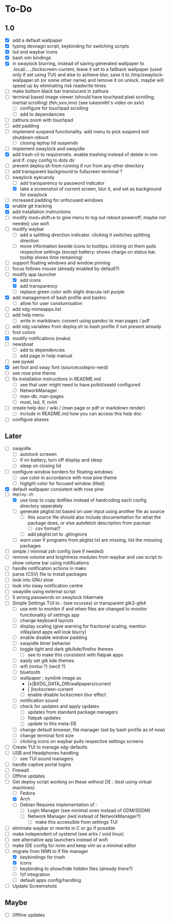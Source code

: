 # To-Do

##  1.0

- [x] add a default wallpaper
- [x] typing devnagri script, keybinding for switching scripts
- [x] lsd and waybar icons
- [x] bash vim bindings
- [x] in swaylock blurring, instead of saving generated wallpaper to .local/...../lockscreen-current, leave it set to a fallback wallpaper (used only if set using TUI) and else to achieve blur, save it to /tmp/swaylock-wallpaper.sh (or some other name) and remove it on unlock. maybe will speed up by eliminating risk readwrite times
- [ ] make bottom black bar translucent in zathura
- [ ] terminal based image viewer (should have touchpad pixel scrolling, inertial scrolling) (feh,sxiv,imv) (see lukesmith's video on sxiv)
	- [ ] configure for touchpad scrolling
	- [ ] add to dependancies
- [ ] zathura zoom with touchpad
- [ ] add padding
- [ ] implement suspend functionality. add menu to pick suspend exit shutdown reboot
	- [ ] closing laptop lid suspends
- [ ] implement swaylock and swayidle
- [x] add trash-cli to requiremets. enable trashing instead of delete in nnn and lf. copy config to dots dir
- [ ] prevent deploy.sh from running if run from any other directory
- [ ] add transparent background to fullscreen terminal ?
- [ ] swaylock eyecandy
	- [ ] add transparency to password indicator
	- [x] take a screenshot of current screen, blur it, and set as background for swaylock
- [ ] increased padding for unfocused windows
- [x] enable git tracking
- [x] add installation instructions
- [ ] modify mod+shift+e to give menu to log out reboot poweroff; maybe not needed; use wofi
- [ ] modify waybar
	- [ ] add a splitting direction indicator. clicking it switches splitting direction
	- [ ] move information beside icons to tooltips. clicking on them pulls respective settings (except battery: shows charge on status bar. tooltip shows time remaining)
- [ ] support floating windows and window pinning
- [ ] focus follows mouse (already enabled by default?)
- [ ] modify app launcher
	- [x] add icons
	- [x] add transparency
	- [ ] replace green color with slight dracula-ish purple
- [x] add management of bash profile and bashrc
    - [ ] allow for user constumisation
- [ ] add xdg-mimeapps.list
- [ ] add help menu
	- [ ] write in markdown; convert using pandoc to man pages / pdf
- [ ] add xdg variables from deploy.sh to bash profile if not present already
- [ ] foot colors
- [x] modify notifications (mako)
- [ ] newsboat
	- [ ] add to dependencies
	- [ ] add page in help manual
- [ ] see pywal
- [x] set foot and sway font (sourcecodepro-nerd)
- [ ] see rose pine theme
- [ ] fix installation instructions in README.md
    - [ ] see that user might need to have polkit/seatd configured
    - [ ] NetworkManager
    - [ ] man-db, man-pages
    - [ ] most, lsd, lf, nvim
- [ ] create help doc / wiki / (man page or pdf or markdown render)
    - [ ] include in README.md how you can access this help doc
- [ ] configure aliases

## Later

- [ ] swayidle
    - [ ] autolock screeen
    - [ ] if on battery, turn off display and sleep
    - [ ] sleep on closing lid
- [ ] configure window borders for floating windows
    - [ ] use color in accordance with rose pine theme
    - [ ] higlight color for focused window (tiled)
- [x] default wallpaper consistent with rose pine
- [ ] `deploy.sh`
    - [x] use loop to copy dotfiles instead of hardcoding each config directory seperately
    - [ ] generate pkglist.txt based on user input using another file as source
        - [ ] this source file should also include documentation for what the package does, or else autofetch description from pacman
            - [ ] csv format?
        - [ ] add pkglist.txt to .gitingnore
    - [ ] warn user if programs from pkglist.txt are missing, list the misssing packages
- [ ] simple / minimal zsh config (see if needed)
- [ ] remove volume and brightness modules from waybar and use script to show volume bar using notifications
- [ ] handle notification actions in mako
- [ ] parse (CSV) file to install packages
- [ ] look into GNU stow
- [ ] look into sway notification centre
- [ ] swayidle using external script
- [ ] 5 wrong passwords on swaylock hibernate
- [ ] Simple Settings TUI to :    (see ncurses) or transparent gtk3-gtk4
	- [ ] use entr to monitor if and when files are changed to monitor functionality of settings app
	- [ ] change keyboard layouts
	- [ ] display scaling (give warning for fractional scaling, mention xWayland apps will look blurry)
	- [ ] enable disable window padding
	- [ ] swayidle timer behavior
	- [ ] toggle light and dark gtk/kde/firefox themes
		- [ ] see to make this consistent with flatpak apps
	- [ ] easily set gtk kde themes
	- [ ] wifi (nmtui ?) (iwctl ?)
	- [ ] bluetooth
	- [ ] wallpaper ;   symlink image as 
        - [x]$XDG\_DATA\_DIR/wallpapers/current
        - [ ]lockscreen-current
		- [ ] enable disable lockscreen blur effect
	- [ ] notification sound
	- [ ] check for updates and apply updates
		- [ ] updates from standard package managers
		- [ ] flatpak updates
		- [ ] update to this meta-DE
	- [ ] change default browser, file manager (set by bash profile as of now)
	- [ ] change terminal font size
	- [ ] clicking icons on waybar pulls respective settings screens
- [ ] Create TUI to manage xdg-defaults
- [ ] USB and Headphones handling
	- [ ] see TUI sound managers
- [ ] handle captive portal logins
- [ ] Firewall
- [ ] Offline updates
- [ ] Get deploy script working on these without DE : (test using virtual machines)
	- [ ] Fedora
	- [x] Arch
	- [ ] Debian
	Requires implementation of :
		- [ ] Login Manager (see minimal ones instead of GDM/SDDM)
		- [ ] Network Manager (iwd instead of NetworkManager?)
			- [ ] make this accessible from settings TUI
- [ ] eliminate waybar or rewrite in C or go if possible
- [ ] make independent of systemd (see artix / void linux)
- [ ] see alternative app launchers instead of wofi
- [ ] make IDE config for nvim and keep vim as a minimal editor
- [ ] migrate from NNN to lf file manager
	- [x] keybindings for trash
	- [x] icons
	- [ ] keybinding to show/hide hidden files (already there?)
	- [ ] fzf integration
	- [ ] default apps config/handling
- [ ] Update Screemshots

## Maybe
- [ ] Offline updates
